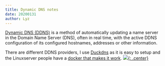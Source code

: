 ```yaml
---
title: Dynamic DNS notes
date: 20200131
author: Lyz
---
```


[Dynamic DNS (DDNS)](https://en.wikipedia.org/wiki/Dynamic_DNS) is a method of
automatically updating a name server in the Domain Name Server (DNS), often in
real time, with the active DDNS configuration of its configured hostnames,
addresses or other information.

There are different DDNS providers, I use [Duckdns](https://www.duckdns.org) as
it is easy to setup and the Linuxserver people have a [docker that makes it
work](https://hub.docker.com/r/linuxserver/duckdns/).
[![](not-by-ai.svg){: .center}](https://notbyai.fyi)
